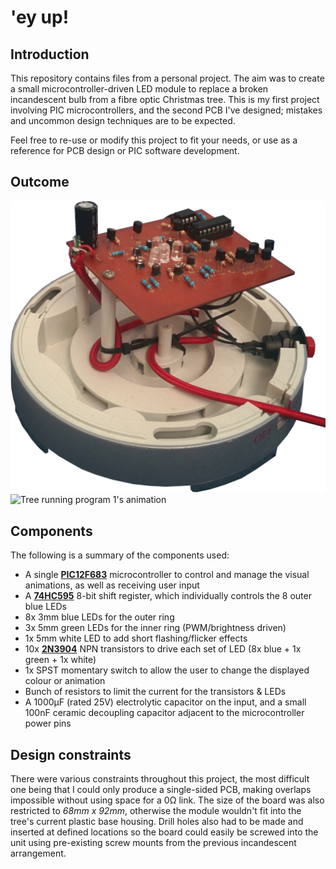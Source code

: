 # 'ey up!

## Introduction
This repository contains files from a personal project. The aim was to create a small microcontroller-driven LED module to replace a broken incandescent bulb from a fibre optic Christmas tree. This is my first project involving PIC microcontrollers, and the second PCB I've designed; mistakes and uncommon design techniques are to be expected.

Feel free to re-use or modify this project to fit your needs, or use as a reference for PCB design or PIC software development.

## Outcome

<img src="demo/pcb-final.jpg" alt="Final PCB setup" width="600"/>
<img src="demo/prog1-demo.gif" alt="Tree running program 1's animation" width="300"/>

## Components
The following is a summary of the components used:
- A single [**PIC12F683**](https://www.microchip.com/wwwproducts/en/PIC12F683) microcontroller to control and manage the visual animations, as well as receiving user input
- A [**74HC595**](http://www.ti.com/lit/ds/symlink/sn74hc595.pdf) 8-bit shift register, which individually controls the 8 outer blue LEDs
- 8x 3mm blue LEDs for the outer ring
- 3x 5mm green LEDs for the inner ring (PWM/brightness driven)
- 1x 5mm white LED to add short flashing/flicker effects
- 10x [**2N3904**](https://www.onsemi.com/pub/Collateral/2N3903-D.PDF) NPN transistors to drive each set of LED (8x blue + 1x green + 1x white)
- 1x SPST momentary switch to allow the user to change the displayed colour or animation
- Bunch of resistors to limit the current for the transistors & LEDs
- A 1000μF (rated 25V) electrolytic capacitor on the input, and a small 100nF ceramic decoupling capacitor adjacent to the microcontroller power pins

## Design constraints
There were various constraints throughout this project, the most difficult one being that I could only produce a single-sided PCB, making overlaps impossible without using space for a 0Ω link. The size of the board was also restricted to *68mm x 92mm*, otherwise the module wouldn't fit into the tree's current plastic base housing. Drill holes also had to be made and inserted at defined locations so the board could easily be screwed into the unit using pre-existing screw mounts from the previous incandescent arrangement.